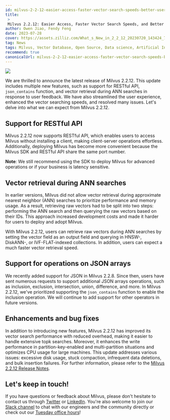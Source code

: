 ```yaml
---
id: milvus-2-2-12-easier-access-faster-vector-search-speeds-better-user-experience.md
title: 
 > 
 Milvus 2.2.12: Easier Access, Faster Vector Search Speeds, and Better User Experience 
author: Owen Jiao, Fendy Feng
date: 2023-07-28
cover: https://assets.zilliz.com/What_s_New_in_2_2_12_20230720_143424_7d19280738.png
tag: News
tags: Milvus, Vector Database, Open Source, Data science, Artificial Intelligence, Vector Management, Vector Search
recommend: true
canonicalUrl: milvus-2-2-12-easier-access-faster-vector-search-speeds-better-user-experience.md
---
```


![](https://assets.zilliz.com/What_s_New_in_2_2_12_20230720_143424_7d19280738.png)

We are thrilled to announce the latest release of Milvus 2.2.12. This update includes multiple new features, such as support for RESTful API, `json_contains` function, and vector retrieval during ANN searches in response to user feedback. We have also streamlined the user experience, enhanced the vector searching speeds, and resolved many issues. Let's delve into what we can expect from Milvus 2.2.12.

## Support for RESTful API

Milvus 2.2.12 now supports RESTful API, which enables users to access Milvus without installing a client, making client-server operations effortless. Additionally, deploying Milvus has become more convenient because the Milvus SDK and RESTful API share the same port number. 

**Note**: We still recommend using the SDK to deploy Milvus for advanced operations or if your business is latency sensitive. 

## Vector retrieval during ANN searches

In earlier versions, Milvus did not allow vector retrieval during approximate nearest neighbor (ANN) searches to prioritize performance and memory usage. As a result, retrieving raw vectors had to be split into two steps: performing the ANN search and then querying the raw vectors based on their IDs. This approach increased development costs and made it harder for users to deploy and adopt Milvus.

With Milvus 2.2.12, users can retrieve raw vectors during ANN searches by setting the vector field as an output field and querying in HNSW-, DiskANN-, or IVF-FLAT-indexed collections. In addition, users can expect a much faster vector retrieval speed. 

## Support for operations on JSON arrays

We recently added support for JSON in Milvus 2.2.8. Since then, users have sent numerous requests to support additional JSON arrays operations, such as inclusion, exclusion, intersection, union, difference, and more. In Milvus 2.2.12, we've prioritized supporting the `json_contains` function to enable the inclusion operation. We will continue to add support for other operators in future versions.

## Enhancements and bug fixes 

In addition to introducing new features, Milvus 2.2.12 has improved its vector search performance with reduced overhead, making it easier to handle extensive topk searches. Moreover, it enhances the write performance in partition-key-enabled and multi-partition situations and optimizes CPU usage for large machines. 
This update addresses various issues: excessive disk usage, stuck compaction, infrequent data deletions, and bulk insertion failures. For further information, please refer to the [Milvus 2.2.12 Release Notes](https://milvus.io/docs/release_notes.md#2212).

## Let's keep in touch!

If you have questions or feedback about Milvus, please don't hesitate to contact us through [Twitter](https://twitter.com/milvusio) or [LinkedIn](https://www.linkedin.com/company/the-milvus-project). You're also welcome to join our [Slack channel](https://milvus.io/slack/) to chat with our engineers and the community directly or check out our [Tuesday office hours](https://us02web.zoom.us/meeting/register/tZ0pcO6vrzsuEtVAuGTpNdb6lGnsPBzGfQ1T#/registration)!